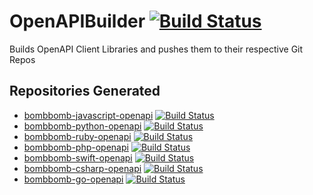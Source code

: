 # OpenAPIBuilder [![Build Status](https://travis-ci.org/bombbomb/OpenAPIBuilder.svg?branch=master)](https://travis-ci.org/bombbomb/OpenAPIBuilder)
Builds OpenAPI Client Libraries and pushes them to their respective Git Repos

## Repositories Generated

 - [bombbomb-javascript-openapi](https://github.com/bombbomb/bombbomb-javascript-openapi) [![Build Status](https://travis-ci.org/bombbomb/bombbomb-javascript-openapi.svg?branch=master)](https://travis-ci.org/bombbomb/bombbomb-javascript-openapi)
 - [bombbomb-python-openapi](https://github.com/bombbomb/bombbomb-python-openapi) [![Build Status](https://travis-ci.org/bombbomb/bombbomb-python-openapi.svg?branch=master)](https://travis-ci.org/bombbomb/bombbomb-python-openapi)
 - [bombbomb-ruby-openapi](https://github.com/bombbomb/bombbomb-ruby-openapi) [![Build Status](https://travis-ci.org/bombbomb/bombbomb-ruby-openapi.svg?branch=master)](https://travis-ci.org/bombbomb/bombbomb-ruby-openapi)
 - [bombbomb-php-openapi](https://github.com/bombbomb/bombbomb-php-openapi) [![Build Status](https://travis-ci.org/bombbomb/bombbomb-php-openapi.svg?branch=master)](https://travis-ci.org/bombbomb/bombbomb-php-openapi)
 - [bombbomb-swift-openapi](https://github.com/bombbomb/bombbomb-swift-openapi) [![Build Status](https://travis-ci.org/bombbomb/bombbomb-swift-openapi.svg?branch=master)](https://travis-ci.org/bombbomb/bombbomb-swift-openapi)
 - [bombbomb-csharp-openapi](https://github.com/bombbomb/bombbomb-csharp-openapi) [![Build Status](https://travis-ci.org/bombbomb/bombbomb-csharp-openapi.svg?branch=master)](https://travis-ci.org/bombbomb/bombbomb-csharp-openapi)
 - [bombbomb-go-openapi](https://github.com/bombbomb/bombbomb-go-openapi) [![Build Status](https://travis-ci.org/bombbomb/bombbomb-go-openapi.svg?branch=master)](https://travis-ci.org/bombbomb/bombbomb-go-openapi)
